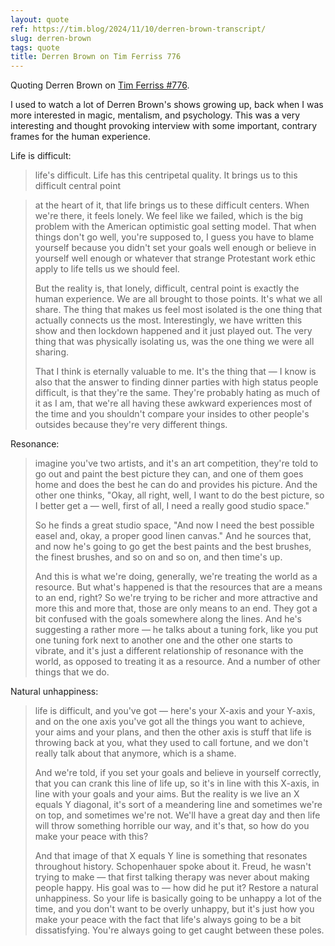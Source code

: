 ```yaml
---
layout: quote
ref: https://tim.blog/2024/11/10/derren-brown-transcript/
slug: derren-brown
tags: quote
title: Derren Brown on Tim Ferriss 776
---
```


Quoting Derren Brown on [Tim Ferriss #776](https://tim.blog/2024/11/10/derren-brown-transcript/).

I used to watch a lot of Derren Brown's shows growing up, back when I was more interested in magic, mentalism, and psychology. 
This was a very interesting and thought provoking interview with some important, contrary frames for the human experience. 

Life is difficult:

> life's difficult. Life has this centripetal quality. It brings us to this difficult central point

> at the heart of it, that life brings us to these difficult centers. When we're there, it feels lonely. We feel like we failed, which is the big problem with the American optimistic goal setting model. That when things don't go well, you're supposed to, I guess you have to blame yourself because you didn't set your goals well enough or believe in yourself well enough or whatever that strange Protestant work ethic apply to life tells us we should feel.
>
> But the reality is, that lonely, difficult, central point is exactly the human experience. We are all brought to those points. It's what we all share. The thing that makes us feel most isolated is the one thing that actually connects us the most. Interestingly, we have written this show and then lockdown happened and it just played out. The very thing that was physically isolating us, was the one thing we were all sharing. 
>
> That I think is eternally valuable to me. It's the thing that — I know is also that the answer to finding dinner parties with high status people difficult, is that they're the same. They're probably hating as much of it as I am, that we're all having these awkward experiences most of the time and you shouldn't compare your insides to other people's outsides because they're very different things.

Resonance:

> imagine you've two artists, and it's an art competition, they're told to go out and paint the best picture they can, and one of them goes home and does the best he can do and provides his picture. And the other one thinks, "Okay, all right, well, I want to do the best picture, so I better get a — well, first of all, I need a really good studio space."
> 
> So he finds a great studio space, "And now I need the best possible easel and, okay, a proper good linen canvas." And he sources that, and now he's going to go get the best paints and the best brushes, the finest brushes, and so on and so on, and then time's up.
> 
> And this is what we're doing, generally, we're treating the world as a resource. But what's happened is that the resources that are a means to an end, right? So we're trying to be richer and more attractive and more this and more that, those are only means to an end. They got a bit confused with the goals somewhere along the lines. And he's suggesting a rather more — he talks about a tuning fork, like you put one tuning fork next to another one and the other one starts to vibrate, and it's just a different relationship of resonance with the world, as opposed to treating it as a resource. And a number of other things that we do.

Natural unhappiness:

> life is difficult, and you've got — here's your X-axis and your Y-axis, and on the one axis you've got all the things you want to achieve, your aims and your plans, and then the other axis is stuff that life is throwing back at you, what they used to call fortune, and we don't really talk about that anymore, which is a shame.
>
> And we're told, if you set your goals and believe in yourself correctly, that you can crank this line of life up, so it's in line with this X-axis, in line with your goals and your aims. But the reality is we live an X equals Y diagonal, it's sort of a meandering line and sometimes we're on top, and sometimes we're not. We'll have a great day and then life will throw something horrible our way, and it's that, so how do you make your peace with this?
> 
> And that image of that X equals Y line is something that resonates throughout history. Schopenhauer spoke about it. Freud, he wasn't trying to make — that first talking therapy was never about making people happy. His goal was to — how did he put it? Restore a natural unhappiness. So your life is basically going to be unhappy a lot of the time, and you don't want to be overly unhappy, but it's just how you make your peace with the fact that life's always going to be a bit dissatisfying. You're always going to get caught between these poles.